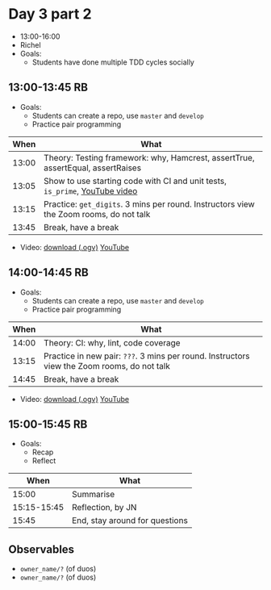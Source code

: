 # Day 3 part 2

 * 13:00-16:00
 * Richel
 * Goals: 
   * Students have done multiple TDD cycles socially

## 13:00-13:45 RB

 * Goals: 
   * Students can create a repo, use `master` and `develop`
   * Practice pair programming

When |What
-----|-------------------------
13:00|Theory: Testing framework: why, Hamcrest, assertTrue, assertEqual, assertRaises
13:05|Show to use starting code with CI and unit tests, `is_prime`, [YouTube video](https://youtu.be/qVtHieuwM1M)
13:15|Practice: `get_digits`. 3 mins per round. Instructors view the Zoom rooms, do not talk
13:45|Break, have a break

 * Video: [download (.ogv)](https://richelbilderbeek.nl/tdd_python_is_prime.ogv) [YouTube](https://youtu.be/qVtHieuwM1M)

## 14:00-14:45 RB

 * Goals: 
   * Students can create a repo, use `master` and `develop`
   * Practice pair programming

When |What
-----|-------------------------
14:00|Theory: CI: why, lint, code coverage 
13:15|Practice in new pair: `???`. 3 mins per round. Instructors view the Zoom rooms, do not talk
14:45|Break, have a break

 * Video: [download (.ogv)](https://richelbilderbeek.nl/tdd_python_get_digits.ogv) [YouTube](https://youtu.be/vmRuSWhdA7c)

## 15:00-15:45 RB

 * Goals: 
   * Recap
   * Reflect

When       |What
-----------|-------------------------
15:00      |Summarise
15:15-15:45|Reflection, by JN
15:45      |End, stay around for questions

## Observables

 * `owner_name/?` (of duos)
 * `owner_name/?` (of duos)

